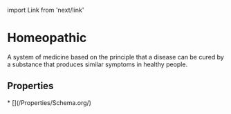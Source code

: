 import Link from 'next/link'

# Homeopathic

A system of medicine based on the principle that a disease can be cured by a substance that produces similar symptoms in healthy people.

## Properties

<Grid>
* [](/Properties/Schema.org/)

</Grid>

